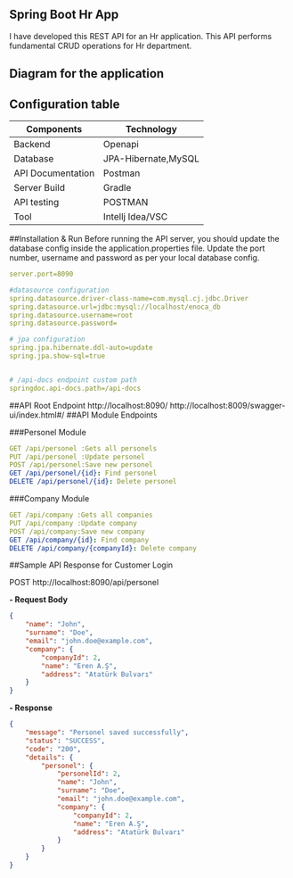 ## Spring Boot Hr App
I have developed this REST API for an Hr application. This API performs fundamental CRUD operations for Hr department.
## Diagram for the application
## Configuration table
|  Components |  Technology |
| ------------ | ------------ |
| Backend |  Openapi |
|  Database | JPA-Hibernate,MySQL |
| API Documentation  |  Postman |
|  Server Build | Gradle  |
| API testing  |  POSTMAN  |
|  Tool | Intellj Idea/VSC
##Installation & Run
Before running the API server, you should update the database config inside the application.properties file.
Update the port number, username and password as per your local database config.

```yaml
server.port=8090

#datasource configuration
spring.datasource.driver-class-name=com.mysql.cj.jdbc.Driver
spring.datasource.url=jdbc:mysql://localhost/enoca_db
spring.datasource.username=root
spring.datasource.password=

# jpa configuration
spring.jpa.hibernate.ddl-auto=update
spring.jpa.show-sql=true


# /api-docs endpoint custom path
springdoc.api-docs.path=/api-docs

```
##API Root Endpoint
    http://localhost:8090/
	http://localhost:8009/swagger-ui/index.html#/
##API Module Endpoints

###Personel Module

```yaml
GET /api/personel :Gets all personels
PUT /api/personel :Update personel
POST /api/personel:Save new personel
GET /api/personel/{id}: Find personel
DELETE /api/personel/{id}: Delete personel
```
###Company Module

```yaml
GET /api/company :Gets all companies
PUT /api/company :Update company
POST /api/company:Save new company
GET /api/company/{id}: Find company
DELETE /api/company/{companyId}: Delete company
```
##Sample API Response for Customer Login

POST   http://localhost:8090/api/personel

**- Request Body**
```json
{
    "name": "John",
    "surname": "Doe",
    "email": "john.doe@example.com",
    "company": {
        "companyId": 2,
        "name": "Eren A.Ş",
        "address": "Atatürk Bulvarı"
    }
}
```
**- Response**

```json
{
    "message": "Personel saved successfully",
    "status": "SUCCESS",
    "code": "200",
    "details": {
        "personel": {
            "personelId": 2,
            "name": "John",
            "surname": "Doe",
            "email": "john.doe@example.com",
            "company": {
                "companyId": 2,
                "name": "Eren A.Ş",
                "address": "Atatürk Bulvarı"
            }
        }
    }
}
```
